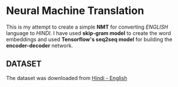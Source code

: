 # Neural Machine Translation

This is my attempt to create a simple **NMT** for converting *ENGLISH* language to *HINDI*.
I have used **skip-gram model** to create the word embeddings and used **Tensorflow's seq2seq model** for building the **encoder-decoder** network.

## DATASET
The dataset was downloaded from [Hindi - English](http://www.manythings.org/anki/)

